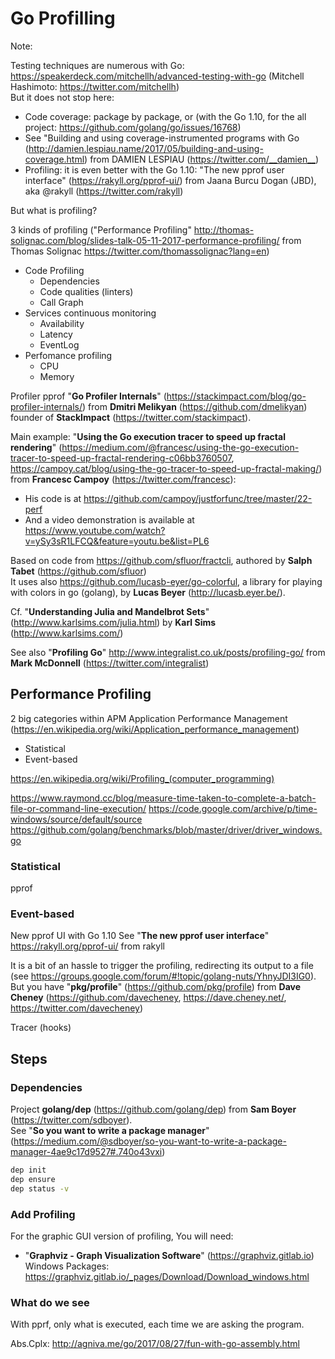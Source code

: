 # Go Profilling

Note:

Testing techniques are numerous with Go: <https://speakerdeck.com/mitchellh/advanced-testing-with-go>
(Mitchell Hashimoto: <https://twitter.com/mitchellh>)  
But it does not stop here:

- Code coverage: package by package, or (with the Go 1.10, for the all project: <https://github.com/golang/go/issues/16768>)
- See "Building and using coverage-instrumented programs with Go (<http://damien.lespiau.name/2017/05/building-and-using-coverage.html>)
  from DAMIEN LESPIAU (<https://twitter.com/__damien__>)
- Profiling: it is even better with the Go 1.10: "The new pprof user interface"
  (<https://rakyll.org/pprof-ui/>) from Jaana Burcu Dogan (JBD), aka @rakyll (<https://twitter.com/rakyll>)

But what is profiling?

3 kinds of profiling ("Performance Profiling" <http://thomas-solignac.com/blog/slides-talk-05-11-2017-performance-profiling/>
from Thomas Solignac <https://twitter.com/thomassolignac?lang=en>)

- Code Profiling
  - Dependencies
  - Code qualities (linters)
  - Call Graph
- Services continuous monitoring
  - Availability
  - Latency
  - EventLog
- Perfomance profiling
  - CPU
  - Memory

Profiler pprof "**Go Profiler Internals**" (<https://stackimpact.com/blog/go-profiler-internals/>)
from **Dmitri Melikyan** (<https://github.com/dmelikyan>)
founder of **StackImpact** (<https://twitter.com/stackimpact>).

Main example: "**Using the Go execution tracer to speed up fractal rendering**" (<https://medium.com/@francesc/using-the-go-execution-tracer-to-speed-up-fractal-rendering-c06bb3760507>,
<https://campoy.cat/blog/using-the-go-tracer-to-speed-up-fractal-making/>)
from **Francesc Campoy** (<https://twitter.com/francesc>):

- His code is at <https://github.com/campoy/justforfunc/tree/master/22-perf>
- And a video demonstration is available at <https://www.youtube.com/watch?v=ySy3sR1LFCQ&feature=youtu.be&list=PL6>

Based on code from <https://github.com/sfluor/fractcli>, authored
by **Salph Tabet** (<https://github.com/sfluor>)  
It uses also <https://github.com/lucasb-eyer/go-colorful>, a library for playing
with colors in go (golang), by **Lucas Beyer** (<http://lucasb.eyer.be/>).

Cf. "**Understanding Julia and Mandelbrot Sets**" (<http://www.karlsims.com/julia.html>)
by **Karl Sims** (<http://www.karlsims.com/>)

See also "**Profiling Go**" <http://www.integralist.co.uk/posts/profiling-go/>
from **Mark McDonnell** (<https://twitter.com/integralist>)

## Performance Profiling

2 big categories within APM Application Performance Management (<https://en.wikipedia.org/wiki/Application_performance_management>)

- Statistical
- Event-based

<https://en.wikipedia.org/wiki/Profiling_(computer_programming)>

<https://www.raymond.cc/blog/measure-time-taken-to-complete-a-batch-file-or-command-line-execution/>
<https://code.google.com/archive/p/time-windows/source/default/source>
<https://github.com/golang/benchmarks/blob/master/driver/driver_windows.go>

### Statistical

pprof

### Event-based

New pprof UI with Go 1.10
See "**The new pprof user interface**" <https://rakyll.org/pprof-ui/> from rakyll

It is a bit of an hassle to trigger the profiling, redirecting its output to a file
(see <https://groups.google.com/forum/#!topic/golang-nuts/YhnyJDI3IG0>).  
But you have "**pkg/profile**" (<https://github.com/pkg/profile>) from **Dave Cheney**
(<https://github.com/davecheney>, <https://dave.cheney.net/>, <https://twitter.com/davecheney>)

Tracer (hooks)

## Steps

### Dependencies

Project **golang/dep** (<https://github.com/golang/dep>)
from **Sam Boyer** (<https://twitter.com/sdboyer>).  
See "**So you want to write a package manager**" (<https://medium.com/@sdboyer/so-you-want-to-write-a-package-manager-4ae9c17d9527#.740o43vxi>)

```bash
dep init
dep ensure
dep status -v
```

### Add Profiling

For the graphic GUI version of profiling, You will need:

- "**Graphviz - Graph Visualization Software**" (<https://graphviz.gitlab.io>)  
  Windows Packages: <https://graphviz.gitlab.io/_pages/Download/Download_windows.html>

### What do we see

With pprf, only what is executed, each time we are asking the program.

Abs.Cplx: <http://agniva.me/go/2017/08/27/fun-with-go-assembly.html>